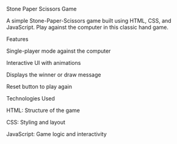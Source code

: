 Stone Paper Scissors Game

A simple Stone-Paper-Scissors game built using HTML, CSS, and JavaScript. Play against the computer in this classic hand game.

Features

Single-player mode against the computer

Interactive UI with animations

Displays the winner or draw message

Reset button to play again

Technologies Used

HTML: Structure of the game

CSS: Styling and layout

JavaScript: Game logic and interactivity
